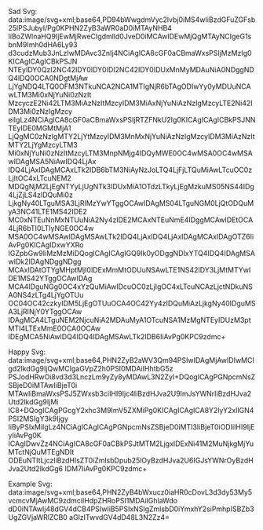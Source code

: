 Sad Svg:
data:image/svg+xml;base64,PD94bWwgdmVyc2lvbj0iMS4wIiBzdGFuZGFsb25lPSJubyI/Pg0KPHN2ZyB3aWR0aD0iMTAyNHB4
IiBoZWlnaHQ9IjEwMjRweCIgdmlld0JveD0iMCAwIDEwMjQgMTAyNCIgeG1sbnM9Imh0dHA6Ly93
d3cudzMub3JnLzIwMDAvc3ZnIj4NCiAgICA8cGF0aCBmaWxsPSIjMzMzIg0KICAgICAgICBkPSJN
NTEyIDY0QzI2NC42IDY0IDY0IDI2NC42IDY0IDUxMnMyMDAuNiA0NDggNDQ4IDQ0OCA0NDgtMjAw
LjYgNDQ4LTQ0OFM3NTkuNCA2NCA1MTIgNjR6bTAgODIwYy0yMDUuNCAwLTM3Mi0xNjYuNi0zNzIt
MzcyczE2Ni42LTM3MiAzNzItMzcyIDM3MiAxNjYuNiAzNzIgMzcyLTE2Ni42IDM3Mi0zNzIgMzcy
eiIgLz4NCiAgICA8cGF0aCBmaWxsPSIjRTZFNkU2Ig0KICAgICAgICBkPSJNNTEyIDE0MGMtMjA1
LjQgMC0zNzIgMTY2LjYtMzcyIDM3MnMxNjYuNiAzNzIgMzcyIDM3MiAzNzItMTY2LjYgMzcyLTM3
Mi0xNjYuNi0zNzItMzcyLTM3MnpNMjg4IDQyMWE0OC4wMSA0OC4wMSAwIDAgMSA5NiAwIDQ4LjAx
IDQ4LjAxIDAgMCAxLTk2IDB6bTM3NiAyNzJoLTQ4LjFjLTQuMiAwLTcuOC0zLjItOC4xLTcuNEM2
MDQgNjM2LjEgNTYyLjUgNTk3IDUxMiA1OTdzLTkyLjEgMzkuMS05NS44IDg4LjZjLS4zIDQuMi0z
LjkgNy40LTguMSA3LjRIMzYwYTggOCAwIDAgMS04LTguNGM0LjQtODQuMyA3NC41LTE1MS42IDE2
MC0xNTEuNnMxNTUuNiA2Ny4zIDE2MCAxNTEuNmE4IDggMCAwIDEtOCA4LjR6bTI0LTIyNGE0OC4w
MSA0OC4wMSAwIDAgMSAwLTk2IDQ4LjAxIDQ4LjAxIDAgMCAxIDAgOTZ6IiAvPg0KICAgIDxwYXRo
IGZpbGw9IiMzMzMiDQogICAgICAgIGQ9Ik0yODggNDIxYTQ4IDQ4IDAgMSAwIDk2IDAgNDggNDgg
MCAxIDAtOTYgMHptMjI0IDExMmMtODUuNSAwLTE1NS42IDY3LjMtMTYwIDE1MS42YTggOCAwIDAg
MCA4IDguNGg0OC4xYzQuMiAwIDcuOC0zLjIgOC4xLTcuNCAzLjctNDkuNSA0NS4zLTg4LjYgOTUu
OC04OC42czkyIDM5LjEgOTUuOCA4OC42Yy4zIDQuMiAzLjkgNy40IDguMSA3LjRINjY0YTggOCAw
IDAgMCA4LTguNEM2NjcuNiA2MDAuMyA1OTcuNSA1MzMgNTEyIDUzM3ptMTI4LTExMmE0OCA0OCAw
IDEgMCA5NiAwIDQ4IDQ4IDAgMSAwLTk2IDB6IiAvPg0KPC9zdmc+


Happy Svg:
data:image/svg+xml;base64,PHN2ZyB2aWV3Qm94PSIwIDAgMjAwIDIwMCIgd2lkdGg9IjQwMCIgaGVpZ2h0PSI0MDAiIHhtbG5z
PSJodHRwOi8vd3d3LnczLm9yZy8yMDAwL3N2ZyI+DQogICAgPGNpcmNsZSBjeD0iMTAwIiBjeT0i
MTAwIiBmaWxsPSJ5ZWxsb3ciIHI9Ijc4IiBzdHJva2U9ImJsYWNrIiBzdHJva2Utd2lkdGg9IjMi
IC8+DQogICAgPGcgY2xhc3M9ImV5ZXMiPg0KICAgICAgICA8Y2lyY2xlIGN4PSI2MSIgY3k9Ijgy
IiByPSIxMiIgLz4NCiAgICAgICAgPGNpcmNsZSBjeD0iMTI3IiBjeT0iODIiIHI9IjEyIiAvPg0K
ICAgIDwvZz4NCiAgICA8cGF0aCBkPSJtMTM2LjgxIDExNi41M2MuNjkgMjYuMTctNjQuMTEgNDIt
ODEuNTItLjczIiBzdHlsZT0iZmlsbDpub25lOyBzdHJva2U6IGJsYWNrOyBzdHJva2Utd2lkdGg6
IDM7IiAvPg0KPC9zdmc+


Example Svg:
data:image/svg+xml;base64,PHN2ZyB4bWxucz0iaHR0cDovL3d3dy53My5vcmcvMjAwMC9zdmciIHdpZHRoPSI1MDAiIGhlaWdo
dD0iNTAwIj48dGV4dCB4PSIwIiB5PSIxNSIgZmlsbD0iYmxhY2siPmhpISBZb3UgZGVjaWRlZCB0
aGlzITwvdGV4dD48L3N2Zz4=